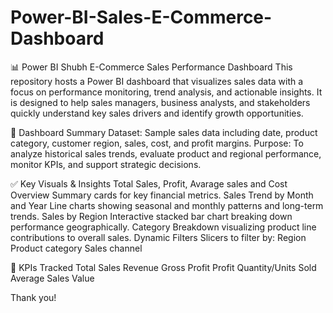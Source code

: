 # Power-BI-Sales-E-Commerce-Dashboard
📊 Power BI Shubh E-Commerce Sales Performance Dashboard
This repository hosts a Power BI dashboard that visualizes sales data with a focus on performance monitoring, trend analysis, and actionable insights. It is designed to help sales managers, business analysts, and stakeholders quickly understand key sales drivers and identify growth opportunities.

🧾 Dashboard Summary
Dataset: Sample sales data including date, product category, customer region, sales, cost, and profit margins.
Purpose: To analyze historical sales trends, evaluate product and regional performance, monitor KPIs, and support strategic decisions.

✅ Key Visuals & Insights
Total Sales, Profit, Avarage sales and Cost Overview
Summary cards for key financial metrics.
Sales Trend by Month and Year
Line charts showing seasonal and monthly patterns and long-term trends.
Sales by Region
Interactive stacked bar chart breaking down performance geographically.
Category Breakdown
visualizing product line contributions to overall sales.
Dynamic Filters
Slicers to filter by:
Region
Product category
Sales channel

📌 KPIs Tracked
Total Sales Revenue
Gross Profit
Profit
Quantity/Units Sold
Average Sales Value

Thank you!



